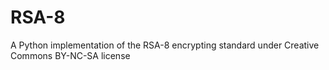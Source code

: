 # RSA-8
A Python implementation of the RSA-8 encrypting standard under Creative Commons BY-NC-SA license

